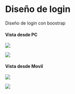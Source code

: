# Diseño de login 
Diseño de login con boostrap

#### Vista desde PC
![](https://github.com/MatiasSolisBello/login-design/blob/main/views/diseño%20pc%201.png)

![](https://github.com/MatiasSolisBello/login-design/blob/main/views/diseño%20pc%202.png)

#### Vista desde Movil
![](https://github.com/MatiasSolisBello/login-design/blob/main/views/diseño%20movil%201.png)

![](https://github.com/MatiasSolisBello/login-design/blob/main/views/diseño%20movil2.png)
